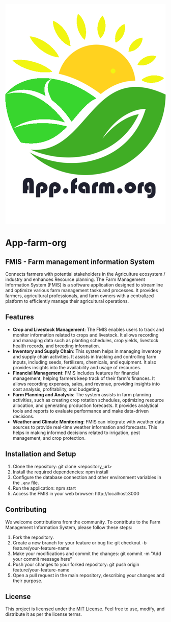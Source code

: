![FMIS LOGO](Objects/Images/farm-logo-2.png)
# App-farm-org

## FMIS - Farm management information System

Connects farmers with potential stakeholders in the Agriculture ecosystem / industry and enhances Resource planning.
The Farm Management Information System (FMIS) is a software application designed to streamline and optimize various farm management tasks and processes. It provides farmers, agricultural professionals, and farm owners with a centralized platform to efficiently manage their agricultural operations.

## Features
- **Crop and Livestock Management**: The FMIS enables users to track and monitor information related to crops and livestock. It allows recording and managing data such as planting schedules, crop yields, livestock health records, and breeding information.
- **Inventory and Supply Chain**: This system helps in managing inventory and supply chain activities. It assists in tracking and controlling farm inputs, including seeds, fertilizers, chemicals, and equipment. It also provides insights into the availability and usage of resources.
- **Financial Management**: FMIS includes features for financial management, helping farmers keep track of their farm's finances. It allows recording expenses, sales, and revenue, providing insights into cost analysis, profitability, and budgeting.
- **Farm Planning and Analysis**: The system assists in farm planning activities, such as creating crop rotation schedules, optimizing resource allocation, and generating production forecasts. It provides analytical tools and reports to evaluate performance and make data-driven decisions.
- **Weather and Climate Monitoring**: FMIS can integrate with weather data sources to provide real-time weather information and forecasts. This helps in making informed decisions related to irrigation, pest management, and crop protection.

## Installation and Setup
1. Clone the repository: git clone <repository_url>
2. Install the required dependencies: npm install
3. Configure the database connection and other environment variables in the `.env` file.
4. Run the application: npm start
5. Access the FMIS in your web browser: http://localhost:3000

## Contributing
We welcome contributions from the community. To contribute to the Farm Management Information System, please follow these steps:
1. Fork the repository.
2. Create a new branch for your feature or bug fix: git checkout -b feature/your-feature-name
3. Make your modifications and commit the changes: git commit -m "Add your commit message here"
4. Push your changes to your forked repository: git push origin feature/your-feature-name
5. Open a pull request in the main repository, describing your changes and their purpose.

## License
This project is licensed under the [MIT License](LICENSE). Feel free to use, modify, and distribute it as per the license terms.
